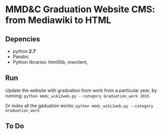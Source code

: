 # MMD&C Graduation Website CMS: from Mediawiki to HTML

## Depencies
* python **2.7**
* Pandoc
* Python libraries: html5lib,  mwclient, 

## Run
Update the website with graduation from work from a particular year, by running:
`python mmdc_wiki2web.py --category Graduation_work 2015`

Or index all the gaduation works:
`python mmdc_wiki2web.py --category Graduation_work` 


## To Do




